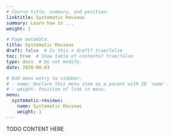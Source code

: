 ```yaml
---
# Course title, summary, and position.
linktitle: Systematic Reviews
summary: Learn how to ...
weight: 1

# Page metadata.
title: Systematic Reviews
draft: false  # Is this a draft? true/false
toc: true  # Show table of contents? true/false
type: docs  # Do not modify.
date: 2020-08-03

# Add menu entry to sidebar.
# - name: Declare this menu item as a parent with ID `name`.
# - weight: Position of link in menu.
menu:
  systematic-reviews:
    name: Systematic Reviews
    weight: 1
---
```


TODO CONTENT HERE